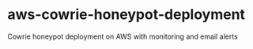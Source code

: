 # aws-cowrie-honeypot-deployment
Cowrie honeypot deployment on AWS with monitoring and email alerts
